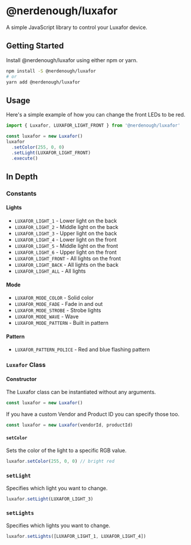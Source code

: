 # @nerdenough/luxafor

A simple JavaScript library to control your Luxafor device.

## Getting Started

Install @nerdenough/luxafor using either npm or yarn.

```sh
npm install -S @nerdenough/luxafor
# or
yarn add @nerdenough/luxafor
```

## Usage

Here's a simple example of how you can change the front LEDs to be red.

```js
import { Luxafor, LUXAFOR_LIGHT_FRONT } from '@nerdenough/luxafor'

const luxafor = new Luxafor()
luxafor
  .setColor(255, 0, 0)
  .setLight(LUXAFOR_LIGHT_FRONT)
  .execute()
```

## In Depth

### Constants

#### Lights

- `LUXAFOR_LIGHT_1` - Lower light on the back
- `LUXAFOR_LIGHT_2` - Middle light on the back
- `LUXAFOR_LIGHT_3` - Upper light on the back
- `LUXAFOR_LIGHT_4` - Lower light on the front
- `LUXAFOR_LIGHT_5` - Middle light on the front
- `LUXAFOR_LIGHT_6` - Upper light on the front
- `LUXAFOR_LIGHT_FRONT` - All lights on the front
- `LUXAFOR_LIGHT_BACK` - All lights on the back
- `LUXAFOR_LIGHT_ALL` - All lights

#### Mode

- `LUXAFOR_MODE_COLOR` - Solid color
- `LUXAFOR_MODE_FADE` - Fade in and out
- `LUXAFOR_MODE_STROBE` - Strobe lights
- `LUXAFOR_MODE_WAVE` - Wave
- `LUXAFOR_MODE_PATTERN` - Built in pattern

#### Pattern

- `LUXAFOR_PATTERN_POLICE` - Red and blue flashing pattern

### `Luxafor` Class

#### Constructor

The Luxafor class can be instantiated without any arguments.

```js
const luxafor = new Luxafor()
```

If you have a custom Vendor and Product ID you can specify those too.

```js
const luxafor = new Luxafor(vendorId, productId)
```

#### `setColor`

Sets the color of the light to a specific RGB value.

```js
luxafor.setColor(255, 0, 0) // bright red
```

### `setLight`

Specifies which light you want to change.

```js
luxafor.setLight(LUXAFOR_LIGHT_3)
```

### `setLights`

Specifies which lights you want to change.

```js
luxafor.setLights([LUXAFOR_LIGHT_1, LUXAFOR_LIGHT_4])
```

